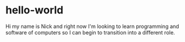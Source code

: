 # hello-world
Hi my name is Nick and right now I'm looking to learn programming and software of computers so I can begin to transition into a different role. 
